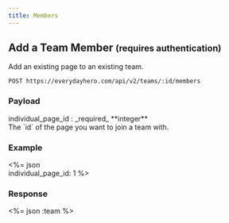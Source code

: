 ```yaml
---
title: Members
---
```

## Add a Team Member <small>(requires authentication)</small>

Add an existing page to an existing team.

    POST https://everydayhero.com/api/v2/teams/:id/members

### Payload

<div>individual_page_id : _required_ **integer**</div>
<div>The `id` of the page you want to join a team with.</div>

### Example

<%= json \
  individual_page_id: 1
%>

### Response

<%= json :team %>
